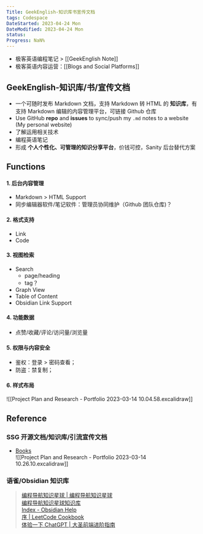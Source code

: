 ```yaml
---
Title: GeekEnglish-知识库书宣传文档
tags: Codespace
DateStarted: 2023-04-24 Mon
DateModified: 2023-04-24 Mon
status:
Progress: NaN%
---
```


- 极客英语编程笔记 > [[GeekEnglish Note]]
- 极客英语内容运营：[[Blogs and Social Platforms]]

## GeekEnglish-知识库/书/宣传文档

- 一个可随时发布 Markdown 文档，支持 Markdown 转 HTML 的 **知识库**，有支持 Markdown 编辑的内容管理平台，可链接 Github 仓库
- Use GitHub **repo** and **issues** to sync/push my `.md` notes to a website (My personal website)
- 了解运用相关技术
- 编程英语笔记
- 形成 **个人个性化、可管理的知识分享平台**，价钱可控，Sanity 后台替代方案

## Functions

#### 1. 后台内容管理

- Markdown > HTML Support
- 同步编辑器软件/笔记软件：管理员协同维护（Github 团队仓库)？

#### 2. 格式支持

- Link
- Code

#### 3. 视图检索

- Search
  - page/heading
  - tag？
- Graph View
- Table of Content
- Obsidian Link Support

#### 4. 功能数据

- 点赞/收藏/评论/访问量/浏览量

#### 5. 权限与内容安全

- 鉴权：登录 > 密码查看；
- 防盗：禁复制；

#### 6. 样式布局

![[Project Plan and Research - Portfolio 2023-03-14 10.04.58.excalidraw]]

## Reference

### SSG 开源文档/知识库/引流宣传文档

- [Books](https://books.halfrost.com/)  
  ![[Project Plan and Research - Portfolio 2023-03-14 10.26.10.excalidraw]]

### 语雀/Obsidian 知识库

> [编程导航知识星球 | 编程导航知识星球](https://yupi.icu/)  
> [编程导航知识星球知识库](https://bcdh.yuque.com/staff-wpxfif/resource)  
> [Index - Obsidian Help](https://help.obsidian.md/Obsidian/Index)  
> [序 | LeetCode Cookbook](https://books.halfrost.com/leetcode/)  
> [体验一下 ChatGPT | 大圣前端进阶指南](https://shengxinjing.cn/blog/2022-12-04-chatgpt.html)
